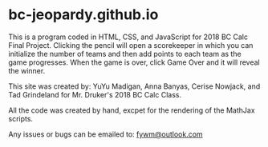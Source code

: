 # bc-jeopardy.github.io
This is a program coded in HTML, CSS, and JavaScript for 2018 BC Calc Final Project. Clicking the pencil will open a scorekeeper in which you can initialize the number of teams and then add points to each team as the game progresses. When the game is over, click Game Over and it will reveal the winner. 

This site was created by: YuYu Madigan, Anna Banyas, Cerise Nowjack, and Tad Grindeland for Mr. Druker's 2018 BC Calc Class. 

All the code was created by hand, excpet for the rendering of the MathJax scripts. 

Any issues or bugs can be emailed to: fywm@outlook.com